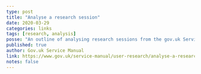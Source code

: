 ```yaml
---
type: post
title: "Analyse a research session"
date: 2020-03-29
categories: links
tags: [research, analysis]
posse: "An outline of analysing research sessions from the gov.uk Service Manual."
published: true
author: Gov.uk Service Manual
link: https://www.gov.uk/service-manual/user-research/analyse-a-research-session
notes: false
---
```

